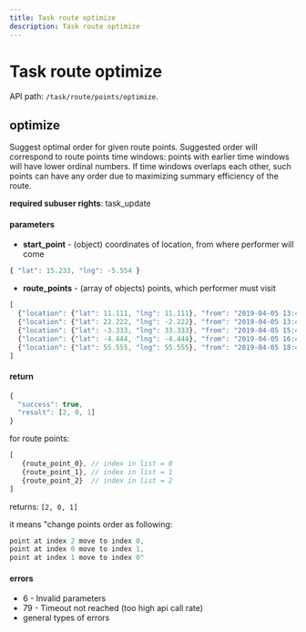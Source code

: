```yaml
---
title: Task route optimize
description: Task route optimize
---
```


# Task route optimize

API path: `/task/route/points/optimize`.

## optimize

Suggest optimal order for given route points. Suggested order will correspond to route points time windows:
points with earlier time windows will have lower ordinal numbers. If time windows overlaps each other, such
points can have any order due to maximizing summary efficiency of the route.

**required subuser rights**: task_update

#### parameters

* **start_point** - (object) coordinates of location, from where performer will come
```js
{ "lat": 15.233, "lng": -5.554 }
```
* **route_points** - (array of objects) points, which performer must visit
```js
[
  {"location": {"lat": 11.111, "lng": 11.111}, "from": "2019-04-05 13:45:00", "to": "2019-04-05 14:00:00"},
  {"location": {"lat": 22.222, "lng": -2.222}, "from": "2019-04-05 13:45:00", "to": "2019-04-05 14:00:00"},
  {"location": {"lat": -3.333, "lng": 33.333}, "from": "2019-04-05 15:45:00", "to": "2019-04-05 16:00:00"},
  {"location": {"lat": -4.444, "lng": -4.444}, "from": "2019-04-05 16:45:00", "to": "2019-04-05 17:00:00"},
  {"location": {"lat": 55.555, "lng": 55.555}, "from": "2019-04-05 18:45:00", "to": "2019-04-05 19:00:00"}
]
```

#### return

```js
{
  "success": true,
  "result": [2, 0, 1]
}
```

for route points:
```js
[
   {route_point_0}, // index in list = 0
   {route_point_1}, // index in list = 1
   {route_point_2}  // index in list = 2
]
```
returns:
``[2, 0, 1]``

it means "change points order as following:
```js
point at index 2 move to index 0,
point at index 0 move to index 1,
point at index 1 move to index 0"
```

#### errors

*   6 - Invalid parameters
*   79 - Timeout not reached (too high api call rate)
*   general types of errors


